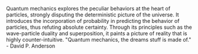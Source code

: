 
Quantum mechanics explores the peculiar behaviors at the heart of particles, strongly disputing the deterministic picture of the universe. It introduces the incorporation of probability in predicting the behavior of particles, thus refuting absolute certainty. Through its principles such as the wave-particle duality and superposition, it paints a picture of reality that is highly counter-intuitive. "Quantum mechanics, the dreams stuff is made of." - David P. Anderson

